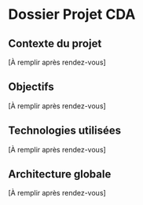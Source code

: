 # Dossier Projet CDA

## Contexte du projet
[À remplir après rendez-vous]

## Objectifs
[À remplir après rendez-vous]

## Technologies utilisées
[À remplir après rendez-vous]

## Architecture globale
[À remplir après rendez-vous]
